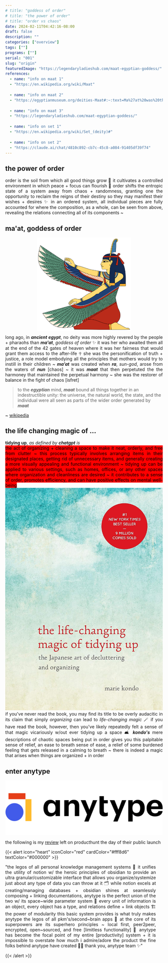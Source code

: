 ```yaml
---
# title: "goddess of order"
# title: "the power of order"
# title: "order vs chaos"
date: 2024-02-11T04:42:16-08:00
draft: false
description: ""
categories: ["overview"]
tags: [""]
programs: [""]
serial: "001"
slug: "origin"
featuredImage: "https://legendaryladieshub.com/maat-egyptian-goddess/"
references:
  - name: "info on maat 1"
  - "https://en.wikipedia.org/wiki/Maat"

  - name: "info on maat 2"
  - "https://egyptianmuseum.org/deities-Maat#:~:text=Ma%27at%20was%20the%20goddess,she%20was%20depicted%20with%20wings."

  - name: "info on maat 3"
  - "https://legendaryladieshub.com/maat-egyptian-goddess/"

  - name: "info on set 1"
  - "https://en.wikipedia.org/wiki/Set_(deity)#"

  - name: "info on set 2"
  - "https://claude.ai/chat/4810c892-cb7c-45c8-a084-91405df39f74"
---
```


## the power of order

<p style="padding: 0; margin: 0 0 0 0; text-align: justify">order is the soil from which all good things grow 🌱 it cultivates a controlled environment in which peace + focus can flourish 💐 order shifts the entropic state of a system away from chaos + randomness, granting one the opportunity to reclaim the reigns of their destiny so they may manifest their wishes + desires ✨ in an ordered system, all individual pieces are fully accounted for where the composition, as a whole, can be seen from above, revealing the relations connecting all of its components ~

## ma'at, goddess of order

<div id="maat" style="display: block;">

  <div id="maat1">
    <img src="maat-wings-icon-left.png" alt="Additional Image 2" width="300" style="display: block; margin: auto;">
  </div>

  <div id="maat2">
    <p style="padding: 0; margin: 12px 0 0 0; text-align: justify">long ago, in <b><i>ancient egypt</i></b>, no deity was more highly revered by the people + pharaohs than <b><i>ma'at</i></b>, <i>goddess of order</i> ✨ it was her who awaited them all at the end of the 42 gates of heaven where it was her fairness that would grant them access to the after-life ☥ she was the personification of truth + justice, a role model embodying all the principles that mothers would try to instill in their children ~ <b><i>ma’at</i></b> was created when <b><i>ra</i></b>, <i>sun-god</i>, arose from the waters of <b><i>nun</i></b> [chaos] ~ it was <b><i>maat</i></b> that then perpetuted the the harmoney that maintained the perpetual harmony ~ she was the restorer of balance in the fight of chaos [isfret] </p>
  </div>

  <div id="maat3">
    <blockquote>
    to the <b><i>egyptian</i></b> mind, <b><i>maat</i></b> bound all things together in an indestructible unity: the universe, the natural world, the state, and the individual were all seen as parts of the wider order generated by <b><i>maat</i></b>
    </blockquote>
    ~ <a href="https://en.wikipedia.org/wiki/Maat" target="_blank">wikipedia </a>

  </div>

</div>


## the life changing magic of ...

<div id="kondo" style="display: block;">
    <div id="top2">
        <p style="padding: 0; margin: 6px 0 0 0; text-align: justify;"><b>tidying up</b>, <i>as defined by <b>chatgpt</b> is</i> <br>
        <mark style="background-color: red; color: black; padding: 0px; border-radius: 0px;">the act of organizing + cleaning a space to make it neat, orderly, and free from clutter ~ this process typically involves arranging items in their designated places, getting rid of unnecessary items, and generally creating a more visually appealing and functional environment ~ tidying up can be applied to various settings, such as homes, offices, or any other spaces where organization and cleanliness are desired ~ it contributes to a sense of order, promotes efficiency, and can have positive effects on mental well-being</mark></p>
    </div>
  <div id="middle2">
    <img src="the life-changing magic of tidying up ~ the japanese art of decluttering and organizing.jpg" alt="book cover of marie kondo's book, the life-changing magic of tidying up ~ the japanese art of decluttering and organizing" >
  </div>
  <div id="bottom2">
    <p style="padding: 0; margin: 0 0 0 0; text-align: justify;">if you've never read the book, you may find its title to be overly audacitic in its claim that simply <i>organizing</i> can lead to <i>life-changing magic</i> 🪄 if you have read the book, however, then you've likely repeatedly felt a sense of that magic vicariously w/out ever tidying up a space 🛋 <b><i>kondo's</i></b> mere descriptions of chaotic spaces being put in order gives you this palpitable sense of relief, an ease to breath
    sense of ease, a relief of some burdened feeling that gets released in a calming to breath ~ there is indeed a magic that arises when things are organized + in order
    </p>
  </div>
</div>



## enter anytype
<img src="anytype coa.webp" alt="Additional Image 2" width="700" style="display: block; margin: auto;">



the following is my [review](https://www.producthunt.com/products/anytype/reviews) left on producthunt the day of their public launch

{{< alert icon="heart" iconColor="red" cardColor="#fff8d6" textColor="#000000" >}}
<p style="text-align: justify; padding-right: 22px">
"the legos of all personal knowledge management systems 🧠 it unifies the utility of notion w/ the heroic principles of obsidian to provide an ultra granular/customizable interface that allows you organize/systemize just about any type of data you can throw at it 🗂 while notion excels at creating/managing databases + obsidian shines at seamlessly composing + linking documentations, anytype is the perfect union of the two w/ its space~wide parameter system 🧱 every unit of information is an object, every object has a type, and relations define + link objects 🏗 the power of modularity this basic system provides is what truly makes anytype the legos of all pkm's/second~brain apps 👑 at the core of its superpowers are its superhero principles ~ local first, peer2peer, encrypted, open~sourced, and free [limitless functionality] 💎 anytype has become the focal point of my entire [productivity] system + it is impossible to overstate how much i admire/adore the product the fine folks behind anytype have created 🙏🏽 thank you, anytype team ✨"
</p>
{{< /alert >}}


<!--
 in order to foster a morally-rich civilization that can earn their right to live eternally 💫

 - [wiki](https://en.wikipedia.org/wiki/Maat)

 affording one the opportunity to reclaim the reigns of their destiny + manifest that which they wish ✨

 of the rising sun god ra [god of order] from the rising from the horizon from nun, the chaotic body of water from which ra rises
 -->
